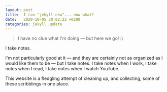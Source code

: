 ```yaml
---
layout: post
title:  I ran "jekyll new"... now what?
date:   2020-10-05 20:02:22 +0200
categories: jekyll update
---
```

>I have no clue what I'm doing — but here we go! :)

I take notes.

I'm not particularly good at it — and they are certainly not as organized as I would like them to be — but I take notes. I take notes when I work, I take notes when I read, I take notes when I watch YouTube.

This website is a fledgling attempt of cleaning up, and collecting, some of these scribblings in one place.
